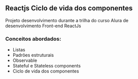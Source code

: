 ## Reactjs Ciclo de vida dos componentes

Projeto desenvolvimento durante a trilha do curso Alura de desenvolvimento Front-end ReactJs

### Conceitos abordados:
- Listas
- Padrões estruturais
- Observable
- Stateful e Stateless components
- Ciclo de vida dos componentes
